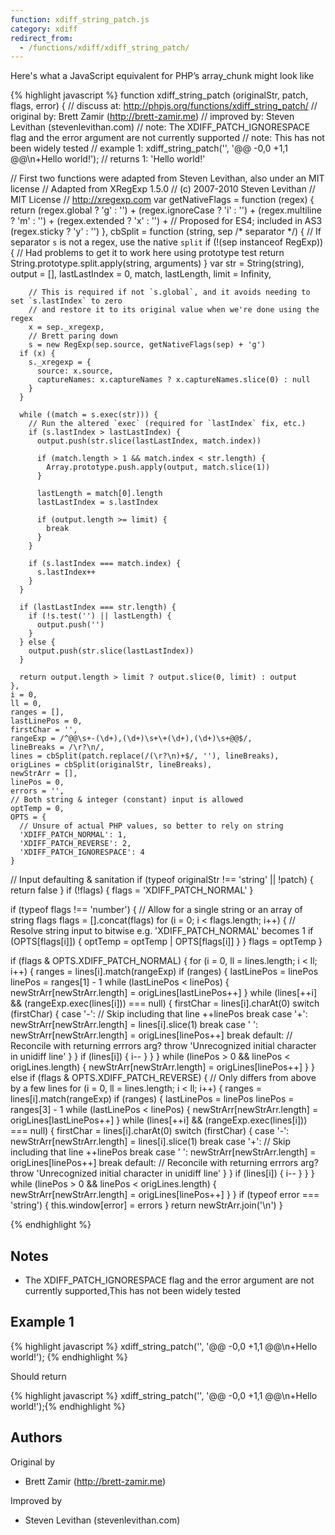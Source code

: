 ```yaml
---
function: xdiff_string_patch.js
category: xdiff
redirect_from:
  - /functions/xdiff/xdiff_string_patch/
---
```


<!-- WARNING! This file is auto generated by `npm run web:inject`, do not edit by hand -->

Here's what a JavaScript equivalent for PHP’s array_chunk might look like

{% highlight javascript %}
function xdiff_string_patch (originalStr, patch, flags, error) {
  //  discuss at: http://phpjs.org/functions/xdiff_string_patch/
  // original by: Brett Zamir (http://brett-zamir.me)
  // improved by: Steven Levithan (stevenlevithan.com)
  //        note: The XDIFF_PATCH_IGNORESPACE flag and the error argument are not currently supported
  //        note: This has not been widely tested
  //   example 1: xdiff_string_patch('', '@@ -0,0 +1,1 @@\n+Hello world!');
  //   returns 1: 'Hello world!'

  // First two functions were adapted from Steven Levithan, also under an MIT license
  // Adapted from XRegExp 1.5.0
  // (c) 2007-2010 Steven Levithan
  // MIT License
  // <http://xregexp.com>
  var getNativeFlags = function (regex) {
      return (regex.global ? 'g' : '') + (regex.ignoreCase ? 'i' : '') + (regex.multiline ? 'm' : '') + (regex.extended ?
          'x' : '') + // Proposed for ES4; included in AS3
        (regex.sticky ? 'y' : '')
    },
    cbSplit = function (string, sep /* separator */) {
      // If separator `s` is not a regex, use the native `split`
      if (!(sep instanceof RegExp)) {
        // Had problems to get it to work here using prototype test
        return String.prototype.split.apply(string, arguments)
      }
      var str = String(string),
        output = [],
        lastLastIndex = 0,
        match, lastLength, limit = Infinity,

        // This is required if not `s.global`, and it avoids needing to set `s.lastIndex` to zero
        // and restore it to its original value when we're done using the regex
        x = sep._xregexp,
        // Brett paring down
        s = new RegExp(sep.source, getNativeFlags(sep) + 'g')
      if (x) {
        s._xregexp = {
          source: x.source,
          captureNames: x.captureNames ? x.captureNames.slice(0) : null
        }
      }

      while ((match = s.exec(str))) {
        // Run the altered `exec` (required for `lastIndex` fix, etc.)
        if (s.lastIndex > lastLastIndex) {
          output.push(str.slice(lastLastIndex, match.index))

          if (match.length > 1 && match.index < str.length) {
            Array.prototype.push.apply(output, match.slice(1))
          }

          lastLength = match[0].length
          lastLastIndex = s.lastIndex

          if (output.length >= limit) {
            break
          }
        }

        if (s.lastIndex === match.index) {
          s.lastIndex++
        }
      }

      if (lastLastIndex === str.length) {
        if (!s.test('') || lastLength) {
          output.push('')
        }
      } else {
        output.push(str.slice(lastLastIndex))
      }

      return output.length > limit ? output.slice(0, limit) : output
    },
    i = 0,
    ll = 0,
    ranges = [],
    lastLinePos = 0,
    firstChar = '',
    rangeExp = /^@@\s+-(\d+),(\d+)\s+\+(\d+),(\d+)\s+@@$/,
    lineBreaks = /\r?\n/,
    lines = cbSplit(patch.replace(/(\r?\n)+$/, ''), lineBreaks),
    origLines = cbSplit(originalStr, lineBreaks),
    newStrArr = [],
    linePos = 0,
    errors = '',
    // Both string & integer (constant) input is allowed
    optTemp = 0,
    OPTS = {
      // Unsure of actual PHP values, so better to rely on string
      'XDIFF_PATCH_NORMAL': 1,
      'XDIFF_PATCH_REVERSE': 2,
      'XDIFF_PATCH_IGNORESPACE': 4
    }

  // Input defaulting & sanitation
  if (typeof originalStr !== 'string' || !patch) {
    return false
  }
  if (!flags) {
    flags = 'XDIFF_PATCH_NORMAL'
  }

  if (typeof flags !== 'number') {
    // Allow for a single string or an array of string flags
    flags = [].concat(flags)
    for (i = 0; i < flags.length; i++) {
      // Resolve string input to bitwise e.g. 'XDIFF_PATCH_NORMAL' becomes 1
      if (OPTS[flags[i]]) {
        optTemp = optTemp | OPTS[flags[i]]
      }
    }
    flags = optTemp
  }

  if (flags & OPTS.XDIFF_PATCH_NORMAL) {
    for (i = 0, ll = lines.length; i < ll; i++) {
      ranges = lines[i].match(rangeExp)
      if (ranges) {
        lastLinePos = linePos
        linePos = ranges[1] - 1
        while (lastLinePos < linePos) {
          newStrArr[newStrArr.length] = origLines[lastLinePos++]
        }
        while (lines[++i] && (rangeExp.exec(lines[i])) === null) {
          firstChar = lines[i].charAt(0)
          switch (firstChar) {
            case '-':
            // Skip including that line
              ++linePos
              break
            case '+':
              newStrArr[newStrArr.length] = lines[i].slice(1)
              break
            case ' ':
              newStrArr[newStrArr.length] = origLines[linePos++]
              break
            default:
            // Reconcile with returning errrors arg?
              throw 'Unrecognized initial character in unidiff line'
          }
        }
        if (lines[i]) {
          i--
        }
      }
    }
    while (linePos > 0 && linePos < origLines.length) {
      newStrArr[newStrArr.length] = origLines[linePos++]
    }
  } else if (flags & OPTS.XDIFF_PATCH_REVERSE) {
    // Only differs from above by a few lines
    for (i = 0, ll = lines.length; i < ll; i++) {
      ranges = lines[i].match(rangeExp)
      if (ranges) {
        lastLinePos = linePos
        linePos = ranges[3] - 1
        while (lastLinePos < linePos) {
          newStrArr[newStrArr.length] = origLines[lastLinePos++]
        }
        while (lines[++i] && (rangeExp.exec(lines[i])) === null) {
          firstChar = lines[i].charAt(0)
          switch (firstChar) {
            case '-':
              newStrArr[newStrArr.length] = lines[i].slice(1)
              break
            case '+':
            // Skip including that line
              ++linePos
              break
            case ' ':
              newStrArr[newStrArr.length] = origLines[linePos++]
              break
            default:
            // Reconcile with returning errrors arg?
              throw 'Unrecognized initial character in unidiff line'
          }
        }
        if (lines[i]) {
          i--
        }
      }
    }
    while (linePos > 0 && linePos < origLines.length) {
      newStrArr[newStrArr.length] = origLines[linePos++]
    }
  }
  if (typeof error === 'string') {
    this.window[error] = errors
  }
  return newStrArr.join('\n')
}

{% endhighlight %}

## Notes
- The XDIFF_PATCH_IGNORESPACE flag and the error argument are not currently supported,This has not been widely tested

## Example 1

{% highlight javascript %}
xdiff_string_patch('', '@@ -0,0 +1,1 @@\n+Hello world!');
{% endhighlight %}

Should return

{% highlight javascript %}
xdiff_string_patch('', '@@ -0,0 +1,1 @@\n+Hello world!');{% endhighlight %}


## Authors


Original by

- Brett Zamir (http://brett-zamir.me)


Improved by

- Steven Levithan (stevenlevithan.com)

